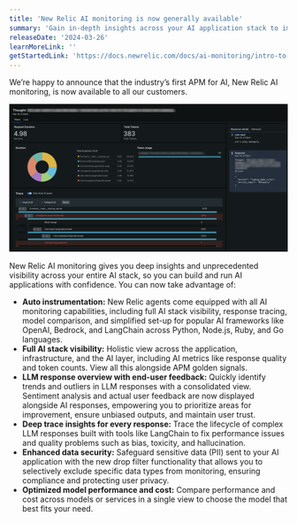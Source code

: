 ```yaml
---
title: 'New Relic AI monitoring is now generally available'
summary: 'Gain in-depth insights across your AI application stack to improve performance, quality and cost'
releaseDate: '2024-03-26'
learnMoreLink: ''
getStartedLink: 'https://docs.newrelic.com/docs/ai-monitoring/intro-to-ai-monitoring/'
---
```


We’re happy to announce that the industry’s first APM for AI, New Relic AI monitoring, is now available to all our customers.

![AI monitoring screenshot](./images/aimonitoringga.png "A screenshot that shows the tracing view")

New Relic AI monitoring gives you deep insights and unprecedented visibility across your entire AI stack, so you can build and run AI applications with confidence.  You can now take advantage of:

* **Auto instrumentation:** New Relic agents come equipped with all AI monitoring capabilities, including full AI stack visibility, response tracing, model comparison, and simplified set-up for popular AI frameworks like OpenAI, Bedrock, and LangChain across Python, Node.js, Ruby, and Go languages.
* **Full AI stack visibility:** Holistic view across the application, infrastructure, and the AI layer, including AI metrics like response quality and token counts. View all this alongside APM golden signals.
* **LLM response overview with end-user feedback:** Quickly identify trends and outliers in LLM responses with a consolidated view. Sentiment analysis and actual user feedback are now displayed alongside AI responses, empowering you to prioritize areas for improvement, ensure unbiased outputs, and maintain user trust.
* **Deep trace insights for every response:** Trace the lifecycle of complex LLM responses built with tools like LangChain to fix performance issues and quality problems such as bias, toxicity, and hallucination. 
* **Enhanced data security:** Safeguard sensitive data (PII) sent to your AI application with the new drop filter functionality that allows you to selectively exclude specific data types from monitoring, ensuring compliance and protecting user privacy.
* **Optimized model performance and cost:** Compare performance and cost across models or services in a single view to choose the model that best fits your need.